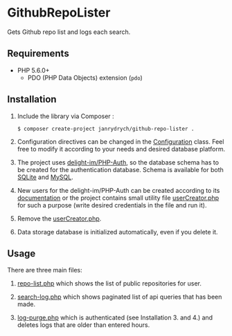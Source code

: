# GithubRepoLister

Gets Github repo list and logs each search.

## Requirements

 * PHP 5.6.0+
   * PDO (PHP Data Objects) extension (`pdo`)

## Installation

 1. Include the library via Composer :

    ```
    $ composer create-project janrydrych/github-repo-lister .
    ```

 1. Configuration directives can be changed in the [Configuration](src/Configuration.php) class. Feel free to modify it according to your needs and desired database platform.
  
 1. The project uses [delight-im/PHP-Auth](https://github.com/delight-im/PHP-Auth), so the database schema has to be created for the authentication database.
    Schema is available for both [SQLite](https://github.com/delight-im/PHP-Auth/blob/master/Database/SQLite.sql) and [MySQL](https://github.com/delight-im/PHP-Auth/blob/master/Database/MySQL.sql).
    
 1. New users for the delight-im/PHP-Auth can be created according to its [documentation](https://github.com/delight-im/PHP-Auth#creating-new-users) or the project contains small utility file [userCreator.php](userCreator.php) for such a purpose (write desired credentials in the file and run it).
 
 1. Remove the [userCreator.php](userCreator.php).
     
 1. Data storage database is initialized automatically, even if you delete it.

## Usage
 There are three main files:
 1. [repo-list.php](repo-list.php) which shows the list of public repositories for user.
 
 1. [search-log.php](search-log.php) which shows paginated list of api queries that has been made.
 
 1. [log-purge.php](log-purge.php) which is authenticated (see Installation 3. and 4.) and deletes logs that are older than entered hours. 
